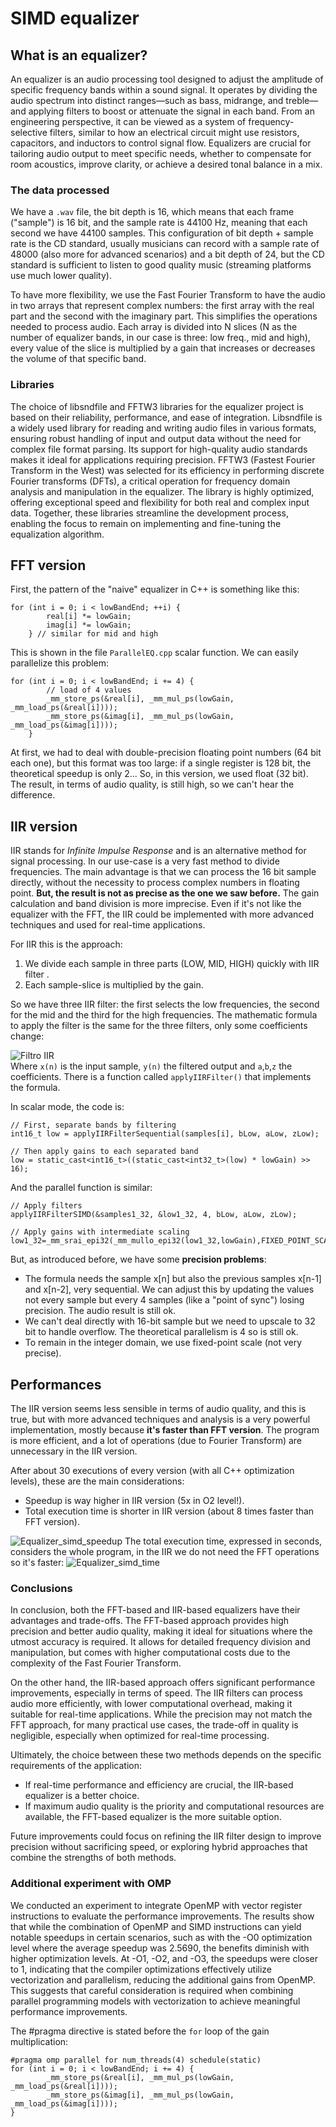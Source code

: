 # SIMD equalizer #
## What is an equalizer? ##
An equalizer is an audio processing tool designed to adjust the amplitude of specific frequency bands within a sound signal. It operates by dividing the audio spectrum into distinct ranges—such as bass, midrange, and treble—and applying filters to boost or attenuate the signal in each band. From an engineering perspective, it can be viewed as a system of frequency-selective filters, similar to how an electrical circuit might use resistors, capacitors, and inductors to control signal flow. Equalizers are crucial for tailoring audio output to meet specific needs, whether to compensate for room acoustics, improve clarity, or achieve a desired tonal balance in a mix.
### The data processed ###
We have a `.wav` file, the bit depth is 16, which means that each frame ("sample") is 16 bit, and the sample rate is 44100 Hz, meaning that each second we have 44100 samples. 
This configuration of bit depth + sample rate is the CD standard, usually musicians can record with a sample rate of 48000 (also more for advanced scenarios) and a bit depth of 24, but the CD standard is sufficient to 
listen to good quality music (streaming platforms use much lower quality).

To have more flexibility, we use the Fast Fourier Transform to have the audio in two arrays that represent complex numbers: the first array with the real part and the second with the imaginary part. This simplifies the operations needed to process audio. Each array is divided into N slices (N as the number of equalizer bands, in our case is three: low freq., mid and high), every value of the slice is multiplied by a gain that increases or decreases the volume of that specific band.

### Libraries ###
The choice of libsndfile and FFTW3 libraries for the equalizer project is based on their reliability, performance, and ease of integration. Libsndfile is a widely used library for reading and writing audio files in various formats, ensuring robust handling of input and output data without the need for complex file format parsing. Its support for high-quality audio standards makes it ideal for applications requiring precision. FFTW3 (Fastest Fourier Transform in the West) was selected for its efficiency in performing discrete Fourier transforms (DFTs), a critical operation for frequency domain analysis and manipulation in the equalizer. The library is highly optimized, offering exceptional speed and flexibility for both real and complex input data. Together, these libraries streamline the development process, enabling the focus to remain on implementing and fine-tuning the equalization algorithm.

## FFT version ##
First, the pattern of the "naive" equalizer in C++ is something like this:
```
for (int i = 0; i < lowBandEnd; ++i) {
        real[i] *= lowGain;
        imag[i] *= lowGain;
    } // similar for mid and high
```

This is shown in the file ```ParallelEQ.cpp``` scalar function.
We can easily parallelize this problem:
```
for (int i = 0; i < lowBandEnd; i += 4) {
        // load of 4 values
        _mm_store_ps(&real[i], _mm_mul_ps(lowGain, _mm_load_ps(&real[i])));
        _mm_store_ps(&imag[i], _mm_mul_ps(lowGain, _mm_load_ps(&imag[i])));
    } 
```

At first, we had to deal with double-precision floating point numbers (64 bit each one), but this format was too large: if a single register is 128 bit, the theoretical speedup is only 2...
So, in this version, we used float (32 bit). The result, in terms of audio quality, is still high, so we can't hear the difference. 

## IIR version ##
IIR stands for *Infinite Impulse Response* and is an alternative method for signal processing. In our use-case is a very fast method to divide frequencies. The main advantage is that we can process the 16 bit sample directly, without the necessity to process complex numbers in floating point.
**But, the result is not as precise as the one we saw before.** The gain calculation and band division is more imprecise.
Even if it's not like the equalizer with the FFT, the IIR could be implemented with more advanced techniques and used for real-time applications.

For IIR this is the approach:
1. We divide each sample in three parts (LOW, MID, HIGH) quickly with IIR filter .
2. Each sample-slice is multiplied by the gain.

So we have three IIR filter: the first selects the low frequencies, the second for the mid and the third for the high frequencies. The mathematic formula to apply the filter is the same for the three filters, only some coefficients change: 


![Filtro IIR](https://latex.codecogs.com/png.latex?\bg_white\color{Black}y%5Bn%5D%20%3D%20%5Cfrac%7Bb_0%20x%5Bn%5D%20%2B%20b_1%20x%5Bn-1%5D%20%2B%20b_2%20x%5Bn-2%5D%7D%7B1%20%2B%20a_1%20y%5Bn-1%5D%20%2B%20a_2%20y%5Bn-2%5D%7D)
\
Where `x(n)` is the input sample, `y(n)` the filtered output and `a`,`b`,`z` the coefficients. There is a function called `applyIIRFilter()` that implements the formula.

In scalar mode, the code is:
```
// First, separate bands by filtering
int16_t low = applyIIRFilterSequential(samples[i], bLow, aLow, zLow);

// Then apply gains to each separated band
low = static_cast<int16_t>((static_cast<int32_t>(low) * lowGain) >> 16);
```

And the parallel function is similar:
```
// Apply filters
applyIIRFilterSIMD(&samples1_32, &low1_32, 4, bLow, aLow, zLow);

// Apply gains with intermediate scaling
low1_32=_mm_srai_epi32(_mm_mullo_epi32(low1_32,lowGain),FIXED_POINT_SCALE);
```

But, as introduced before, we have some **precision problems**:
- The formula needs the sample x[n] but also the previous samples x[n-1] and x[n-2], very sequential. We can adjust this by updating the values not every sample but every 4 samples (like a "point of sync") losing precision. The audio result is still ok.
- We can't deal directly with 16-bit sample but we need to upscale to 32 bit to handle overflow. The theoretical parallelism is 4 so is still ok.
- To remain in the integer domain, we use fixed-point scale (not very precise).

## Performances ##
The IIR version seems less sensible in terms of audio quality, and this is true, but with more advanced techniques and analysis is a very powerful implementation, mostly because **it's faster than FFT version**. The program is more efficient, and a lot of operations (due to Fourier Transform) are unnecessary in the IIR version.

After about 30 executions of every version (with all C++ optimization levels), these are the main considerations:

 - Speedup is way higher in IIR version (5x in O2 level!).
 - Total execution time is shorter in IIR version (about 8 times faster than FFT version).

![Equalizer_simd_speedup](./speedup_comparison.jpg)
The total execution time, expressed in seconds, considers the whole program, in the IIR we do not need the FFT operations so it's faster:
![Equalizer_simd_time](./time_comparison.jpg)

### Conclusions ###
In conclusion, both the FFT-based and IIR-based equalizers have their advantages and trade-offs. The FFT-based approach provides high precision and better audio quality, making it ideal for situations where the utmost accuracy is required. It allows for detailed frequency division and manipulation, but comes with higher computational costs due to the complexity of the Fast Fourier Transform.

On the other hand, the IIR-based approach offers significant performance improvements, especially in terms of speed. The IIR filters can process audio more efficiently, with lower computational overhead, making it suitable for real-time applications. While the precision may not match the FFT approach, for many practical use cases, the trade-off in quality is negligible, especially when optimized for real-time processing.

Ultimately, the choice between these two methods depends on the specific requirements of the application:

-   If real-time performance and efficiency are crucial, the IIR-based equalizer is a better choice.
-   If maximum audio quality is the priority and computational resources are available, the FFT-based equalizer is the more suitable option.

Future improvements could focus on refining the IIR filter design to improve precision without sacrificing speed, or exploring hybrid approaches that combine the strengths of both methods.

### Additional experiment with OMP ###
We conducted an experiment to integrate OpenMP with vector register instructions to evaluate the performance improvements. The results show that while the combination of OpenMP and SIMD instructions can yield notable speedups in certain scenarios, such as with the -O0 optimization level where the average speedup was 2.5690, the benefits diminish with higher optimization levels. At -O1, -O2, and -O3, the speedups were closer to 1, indicating that the compiler optimizations effectively utilize vectorization and parallelism, reducing the additional gains from OpenMP. This suggests that careful consideration is required when combining parallel programming models with vectorization to achieve meaningful performance improvements.

The #pragma directive is stated before the `for` loop of the gain multiplication:
```
#pragma omp parallel for num_threads(4) schedule(static)
for (int i = 0; i < lowBandEnd; i += 4) {
        _mm_store_ps(&real[i], _mm_mul_ps(lowGain, _mm_load_ps(&real[i])));
        _mm_store_ps(&imag[i], _mm_mul_ps(lowGain, _mm_load_ps(&imag[i])));
}
```
